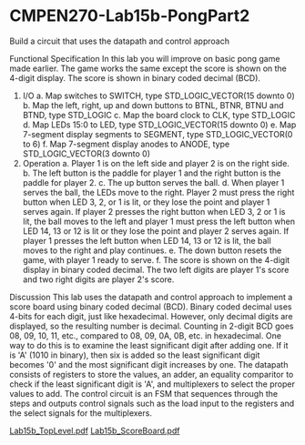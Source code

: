 # CMPEN270-Lab15b-PongPart2
Build a circuit that uses the datapath and control approach

Functional Specification
In this lab you will improve on basic pong game made earlier. The game works the same except the score 
is shown on the 4-digit display. The score is shown in binary coded decimal (BCD).
1. I/O
a. Map switches to SWITCH, type STD_LOGIC_VECTOR(15 downto 0)
b. Map the left, right, up and down buttons to BTNL, BTNR, BTNU and BTND, type STD_LOGIC
c. Map the board clock to CLK, type STD_LOGIC
d. Map LEDs 15:0 to LED, type STD_LOGIC_VECTOR(15 downto 0)
e. Map 7-segment display segments to SEGMENT, type STD_LOGIC_VECTOR(0 to 6)
f. Map 7-segment display anodes to ANODE, type STD_LOGIC_VECTOR(3 downto 0)
2. Operation
a. Player 1 is on the left side and player 2 is on the right side.
b. The left button is the paddle for player 1 and the right button is the paddle for player 2.
c. The up button serves the ball.
d. When player 1 serves the ball, the LEDs move to the right. Player 2 must press the right button 
when LED 3, 2, or 1 is lit, or they lose the point and player 1 serves again. If player 2 presses the 
right button when LED 3, 2 or 1 is lit, the ball moves to the left and player 1 must press the left 
button when LED 14, 13 or 12 is lit or they lose the point and player 2 serves again. If player 1 
presses the left button when LED 14, 13 or 12 is lit, the ball moves to the right and play 
continues.
e. The down button resets the game, with player 1 ready to serve.
f. The score is shown on the 4-digit display in binary coded decimal. The two left digits are 
player 1's score and two right digits are player 2's score.

Discussion
This lab uses the datapath and control approach to implement a score board using binary coded decimal 
(BCD). Binary coded decimal uses 4-bits for each digit, just like hexadecimal. However, only decimal 
digits are displayed, so the resulting number is decimal. Counting in 2-digit BCD goes 08, 09, 10, 11, 
etc., compared to 08, 09, 0A, 0B, etc. in hexadecimal. One way to do this is to examine the least 
significant digit after adding one. If it is 'A' (1010 in binary), then six is added so the least significant 
digit becomes '0' and the most significant digit increases by one. The datapath consists of registers to 
store the values, an adder, an equality comparitor to check if the least significant digit is 'A', and 
multiplexers to select the proper values to add. The control circuit is an FSM that sequences through the 
steps and outputs control signals such as the load input to the registers and the select signals for the 
multiplexers.

[Lab15b_TopLevel.pdf](https://github.com/cjdrangel209/CMPEN270-Lab15b-PongPart2/files/11512695/Lab15b_TopLevel.pdf)
[Lab15b_ScoreBoard.pdf](https://github.com/cjdrangel209/CMPEN270-Lab15b-PongPart2/files/11512696/Lab15b_ScoreBoard.pdf)
